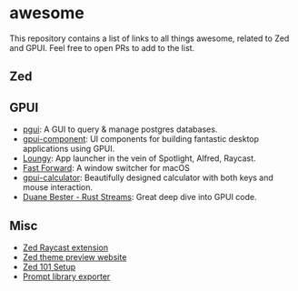 # awesome

This repository contains a list of links to all things awesome, related to Zed and GPUI. Feel free to open PRs to add to the list.

## Zed

## GPUI

- [pgui](https://github.com/duanebester/pgui): A GUI to query & manage postgres databases.
- [gpui-component](https://github.com/longbridge/gpui-component): UI components for building fantastic desktop applications using GPUI.
- [Loungy](https://github.com/MatthiasGrandl/loungy): App launcher in the vein of Spotlight, Alfred, Raycast.
- [Fast Forward](https://github.com/gaauwe/fast-forward): A window switcher for macOS
- [gpui-calculator](https://github.com/kriskw1999/gpui-calculator): Beautifully designed calculator with both keys and mouse interaction.
- [Duane Bester - Rust Streams](https://www.youtube.com/watch?v=OHU-Y93eCs8&list=PLzIkykhdNahwxfVbxgZR69TQSsJc-6Rqq): Great deep dive into GPUI code.

## Misc

- [Zed Raycast extension](https://www.raycast.com/ewgenius/zed-recent-projects/commands)
- [Zed theme preview website](https://zedtheme.com)
- [Zed 101 Setup](https://github.com/jellydn/zed-101-setup)
- [Prompt library exporter](https://github.com/rubiojr/zed-prompts)
